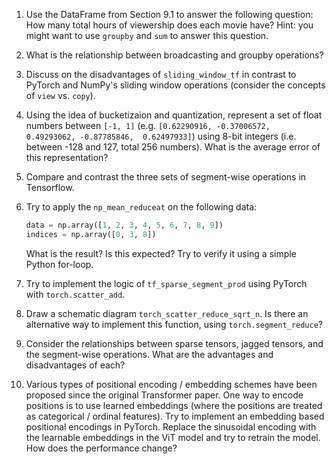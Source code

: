 1. Use the DataFrame from Section 9.1 to answer the following question: How many total hours of viewership does each movie have? Hint: you might want to use `groupby` and `sum` to answer this question.
2. What is the relationship between broadcasting and groupby operations?
3. Discuss on the disadvantages of `sliding_window_tf` in contrast to PyTorch and NumPy's sliding window operations (consider the concepts of `view` vs. `copy`).
4. Using the idea of bucketizaion and quantization, represent a set of float numbers between `[-1, 1]` (e.g. `[0.62290916, -0.37006572,  0.49293062, -0.87785846,  0.62497933]`) using 8-bit integers (i.e. between -128 and 127, total 256 numbers). What is the average error of this representation?
5. Compare and contrast the three sets of segment-wise operations in Tensorflow.
6. Try to apply the `np_mean_reduceat` on the following data:

    ```python
    data = np.array([1, 2, 3, 4, 5, 6, 7, 8, 9])
    indices = np.array([0, 3, 8])
    ```
    
    What is the result? Is this expected? Try to verify it using a simple Python for-loop.
7. Try to implement the logic of `tf_sparse_segment_prod` using PyTorch with `torch.scatter_add`.
8. Draw a schematic diagram `torch_scatter_reduce_sqrt_n`. Is there an alternative way to implement this function, using `torch.segment_reduce`?
9. Consider the relationships between sparse tensors, jagged tensors, and the segment-wise operations. What are the advantages and disadvantages of each?
10. Various types of positional encoding / embedding schemes have been proposed since the original Transformer paper. One way to encode positions is to use learned embeddings (where the positions are treated as categorical / ordinal features). Try to implement an embedding based positional encodings in PyTorch. Replace the sinusoidal encoding with the learnable embeddings in the ViT model and try to retrain the model. How does the performance change?


